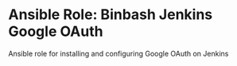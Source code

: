 # Ansible Role: Binbash Jenkins Google OAuth

Ansible role for installing and configuring Google OAuth on Jenkins

